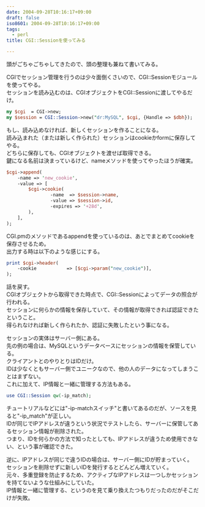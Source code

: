 ```yaml
---
date: 2004-09-28T10:16:17+09:00
draft: false
iso8601: 2004-09-28T10:16:17+09:00
tags:
  - perl
title: CGI::Sessionを使ってみる

---
```


頭がごちゃごちゃしてきたので、頭の整理も兼ねて書いてみる。

CGIでセッション管理を行うのは少々面倒くさいので、CGI::Sessionモジュールを使ってやる。  
セッションを読み込むのは、CGIオブジェクトをCGI::Sessionに渡してやるだけ。

```perl
my $cgi  = CGI->new;
my $session = CGI::Session->new("dr:MySQL", $cgi, {Handle => $dbh});
```

もし、読み込めなければ、新しくセッションを作ることになる。  
読み込まれた（または新しく作られた）セッションはcookieかformに保存してやる。  
どちらに保存しても、CGIオブジェクトを渡せば取得できる。  
鍵になる名前は決まっているけど、nameメソッドを使ってやったほうが確実。

```perl
$cgi->append(
    -name => 'new_cookie',
    -value => [
        $cgi->cookie(
                -name  => $session->name,
                -value => $session->id,
                -expires => '+28d',
        ),
    ],
);
```

CGI.pmのメソッドであるappendを使っているのは、あとでまとめてcookieを保存させるため。  
出力する時は以下のような感じにする。

```perl
print $cgi->header(
    -cookie           => [$cgi->param("new_cookie")],
);
```

話を戻す。  
CGIオブジェクトから取得できた時点で、CGI::Sessionによってデータの照合が行われる。  
セッションに何らかの情報を保存していて、その情報が取得できれば認証できたということ。  
得られなければ新しく作られたか、認証に失敗したという事になる。

セッションの実体はサーバー側にある。  
先の例の場合は、MySQLというデータベースにセッションの情報を保管している。  
クライアントとのやりとりはIDだけ。  
IDは少なくともサーバー側でユニークなので、他の人のデータになってしまうことはまずない。  
これに加えて、IP情報と一緒に管理する方法もある。

```perl
use CGI::Session qw(-ip_match);
```

チュートリアルなどには"-ip-matchスイッチ"と書いてあるのだが、ソースを見ると"-ip_match"が正しい。  
IDが同じでIPアドレスが違うという状況でテストしたら、サーバーに保管してあるセッション情報が削除された。  
つまり、IDを何らかの方法で知ったとしても、IPアドレスが違うため使用できない、という事が確認できた。

逆に、IPアドレスが同じで違うIDの場合は、サーバー側にIDが貯まっていく。  
セッションを削除せずに新しいIDを発行するとどんどん増えていく。  
元々、多重登録を防止するため、アクティブなIPアドレスは一つしかセッションを持てないような仕組みにしていた。  
IP情報と一緒に管理する、というのを見て乗り換えたつもりだったのだがそこだけが失敗。
